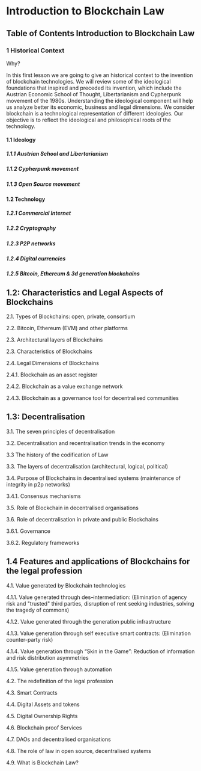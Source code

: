 # Introduction to Blockchain Law

## Table of Contents Introduction to Blockchain Law

 ### 1 Historical Context
 
 Why?
 
In this first lesson we are going to give an historical context to the invention of blockchain technologies. 
We will review some of the ideological foundations that inspired and preceded its invention, which include the Austrian Economic School of Thought, Libertarianism and Cypherpunk movement of the 1980s. Understanding the ideological component will help us analyze better its economic, business and legal dimensions. We consider blockchain is a technological representation of different ideologies.
Our objective is to reflect the ideological and philosophical roots of the technology. 



#### 1.1 Ideology
   ##### 1.1.1 Austrian School and Libertarianism
   ##### 1.1.2 Cypherpunk movement
   ##### 1.1.3 Open Source movement
 
#### 1.2 Technology
 ##### 1.2.1 Commercial Internet
 ##### 1.2.2 Cryptography
 ##### 1.2.3  P2P networks
##### 1.2.4 Digital currencies
##### 1.2.5  Bitcoin, Ethereum & 3d generation blockchains




##  1.2: Characteristics and Legal Aspects of Blockchains

2.1.	Types of Blockchains: open, private, consortium

2.2.	Bitcoin, Ethereum (EVM) and other platforms

2.3.	Architectural layers of Blockchains 

2.3.	Characteristics of Blockchains 

2.4.	Legal Dimensions of Blockchains

  2.4.1.	Blockchain as an asset register 
  
  2.4.2.	Blockchain as a value exchange network 
  
  2.4.3.	Blockchain as a governance tool for decentralised communities



## 1.3: Decentralisation

3.1.	The seven principles of decentralisation

3.2.	Decentralisation and recentralisation trends in the economy

3.3     The history of the codification of Law

3.3.	The layers of decentralisation (architectural, logical, political)

3.4.	Purpose of Blockchains in decentralised systems (maintenance of integrity in p2p networks)

  3.4.1.	Consensus mechanisms 

3.5.	Role of Blockchain in decentralised organisations 

3.6.	Role of decentralisation in private and public Blockchains

  3.6.1.	Governance
  
  3.6.2.	Regulatory frameworks



## 1.4     Features and applications of Blockchains for the legal profession

4.1.	Value generated by Blockchain technologies 

  4.1.1.	Value generated through des–intermediation: (Elimination of agency risk and "trusted" third parties, disruption of rent seeking industries, solving the tragedy of commons)
  
  4.1.2.	Value generated through the generation public infrastructure
  
  4.1.3.	Value generation through self executive smart contracts: (Elimination counter-party risk)
  
  4.1.4.	Value generation through “Skin in the Game”: Reduction of information and risk distribution asymmetries
  
  4.1.5.	Value generation through automation
  
4.2.	The redefinition of the legal profession 

4.3.	Smart Contracts

4.4.	Digital Assets and tokens 

4.5.	Digital Ownership Rights

4.6.	Blockchain proof Services 

4.7.	DAOs and decentralised organisations

4.8.	The role of law in open source, decentralised systems

4.9.	What is Blockchain Law?

